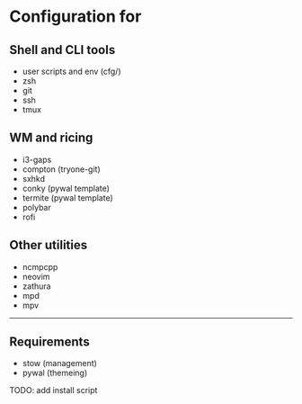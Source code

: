
# Configuration for

## Shell and CLI tools
- user scripts and env (cfg/)
- zsh
- git
- ssh
- tmux

## WM and ricing
- i3-gaps
- compton (tryone-git)
- sxhkd
- conky (pywal template)
- termite (pywal template)
- polybar
- rofi

## Other utilities
- ncmpcpp
- neovim
- zathura
- mpd
- mpv

---

## Requirements
- stow (management)
- pywal (themeing)

TODO: add install script
